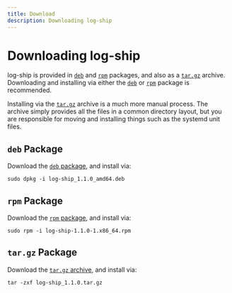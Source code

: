 ```yaml
---
title: Download
description: Downloading log-ship
---
```


# Downloading log-ship

log-ship is provided in [`deb`](https://log-ship.com/log-ship_1.1.0_amd64.deb) and
[`rpm`](https://log-ship.com/log-ship-1.1.0-1.x86_64.rpm) packages, and also as a
[`tar.gz`](https://log-ship.com/log-ship_1.1.0.tar.gz) archive. Downloading and installing via either
the [`deb`](https://log-ship.com/log-ship_1.1.0_amd64.deb) or [`rpm`](https://log-ship.com/log-ship-1.1.0-1.x86_64.rpm)
package is recommended.

Installing via the [`tar.gz`](https://log-ship.com/log-ship_1.1.0.tar.gz) archive is a much more manual process. The archive simply provides all the files in a
common directory layout, but you are responsible for moving and installing things such as the systemd unit files.

## `deb` Package

Download the [`deb` package](https://log-ship.com/log-ship_1.1.0_amd64.deb), and install via:

```shell
sudo dpkg -i log-ship_1.1.0_amd64.deb
```

## `rpm` Package

Download the [`rpm` package](https://log-ship.com/log-ship-1.1.0-1.x86_64.rpm), and install via:

```shell
sudo rpm -i log-ship-1.1.0-1.x86_64.rpm
```

## `tar.gz` Package

Download the [`tar.gz` archive](https://log-ship.com/log-ship_1.1.0.tar.gz), and install via:

```shell
tar -zxf log-ship_1.1.0.tar.gz
```

